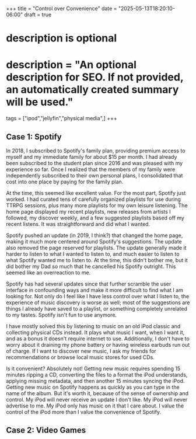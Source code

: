 +++
title = "Control over Convenience"
date = "2025-05-13T18:20:10-06:00"
draft = true

#
# description is optional
#
# description = "An optional description for SEO. If not provided, an automatically created summary will be used."

tags = ["ipod","jellyfin","physical media",]
+++

## Case 1: Spotify

In 2018, I subscribed to Spotify's family plan, providing premium access to myself and my immediate family for about $15 per month. I had already been subscribed to the student plan since 2016 and was pleased with my experience so far. Once I realized that the members of my family were independently subscribed to their own personal plans, I consolidated that cost into one place by paying for the family plan.

At the time, this seemed like excellent value. For the most part, Spotify just worked. I had curated tens of carefully organized playlists for use during TTRPG sessions, plus many more playlists for my own leisure listening. The home page displayed my recent playlists, new releases from artists I followed, my discover weekly, and a few suggested playlists based off my recent listens. It was straightforward and did what I wanted.

Spotify pushed an update (in 2019, I think?) that changed the home page, making it much more centered around Spotify's suggestions. The update also removed the page reserved for playlists. The update generally made it harder to listen to what I wanted to listen to, and much easier to listen to what Spotify wanted me to listen to. At the time, this didn't bother me, but it did bother my Dad so much that he cancelled his Spotify outright. This seemed like an overreaction to me.

Spotify has had several updates since that further scramble the user interface in confounding ways and make it more difficult to find what I am looking for. Not only do I feel like I have less control over what I listen to, the experience of music discovery is worse as well; most of the suggestions are things I already have saved to a playlist, or something completely unrelated to my tastes. Spotify isn't fun to use anymore.

I have mostly solved this by listening to music on an old iPod classic and collecting physical CDs instead. It plays what music I want, when I want it, and as a bonus it doesn't require internet to use. Additionally, I don't have to worry about it draining my phone battery or having wireless earbuds run out of charge. If I want to discover new music, I ask my friends for recommendations or browse local music stores for used CDs.

Is it convenient? Absolutely not! Getting new music requires spending 15 minutes ripping a CD, converting the files to a format the iPod understands, applying missing metadata, and then another 15 minutes syncing the iPod. Getting new music on Spotify happens as quickly as you can type in the name of the album. But it's worth it, because of the sense of ownership and control. My iPod will never receive an update I don't like. My iPod will never advertise to me. My iPod only has music on it that I care about. I value the control of the iPod more than I value the convenience of Spotify.

## Case 2: Video Games

